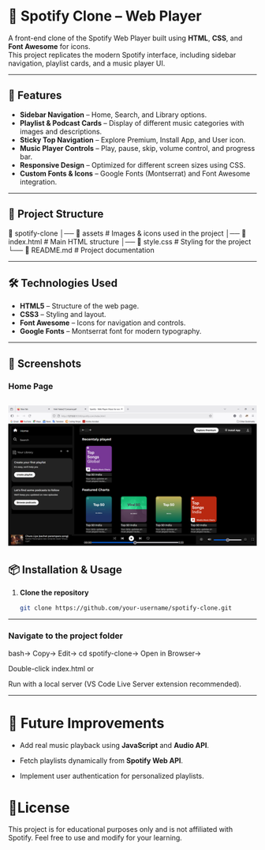 # 🎵 Spotify Clone – Web Player

A front-end clone of the Spotify Web Player built using **HTML**, **CSS**, and **Font Awesome** for icons.  
This project replicates the modern Spotify interface, including sidebar navigation, playlist cards, and a music player UI.

---

## 🚀 Features

- **Sidebar Navigation** – Home, Search, and Library options.
- **Playlist & Podcast Cards** – Display of different music categories with images and descriptions.
- **Sticky Top Navigation** – Explore Premium, Install App, and User icon.
- **Music Player Controls** – Play, pause, skip, volume control, and progress bar.
- **Responsive Design** – Optimized for different screen sizes using CSS.
- **Custom Fonts & Icons** – Google Fonts (Montserrat) and Font Awesome integration.

---

## 📂 Project Structure

📁 spotify-clone
│── 📁 assets # Images & icons used in the project
│── 📄 index.html # Main HTML structure
│── 📄 style.css # Styling for the project
└── 📄 README.md # Project documentation

---

## 🛠️ Technologies Used

- **HTML5** – Structure of the web page.
- **CSS3** – Styling and layout.
- **Font Awesome** – Icons for navigation and controls.
- **Google Fonts** – Montserrat font for modern typography.

---

## 📸 Screenshots

### Home Page
![Home Page Screenshot](./assets/homeplayer.png)
---

## 📦 Installation & Usage

1. **Clone the repository**
   ```bash
   git clone https://github.com/your-username/spotify-clone.git
   ```
---   
### Navigate to the project folder

bash->
Copy->
Edit->
cd spotify-clone->
Open in Browser->

Double-click index.html
or

Run with a local server (VS Code Live Server extension recommended).

---
# 🔮 Future Improvements
- Add real music playback using **JavaScript** and **Audio API**.

- Fetch playlists dynamically from **Spotify Web API**.

- Implement user authentication for personalized playlists.

# 📜License
This project is for educational purposes only and is not affiliated with Spotify.
Feel free to use and modify for your learning.